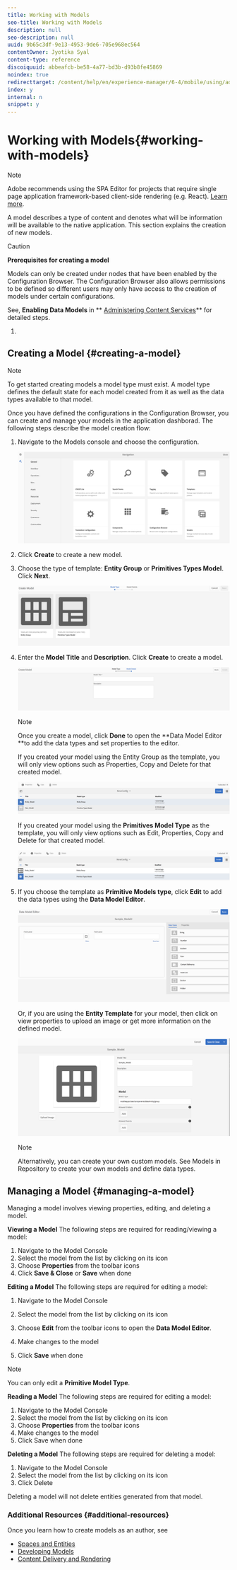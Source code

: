 ```yaml
---
title: Working with Models
seo-title: Working with Models
description: null
seo-description: null
uuid: 9b65c3df-9e13-4953-9de6-705e968ec564
contentOwner: Jyotika Syal
content-type: reference
discoiquuid: abbeafcb-be58-4a77-bd3b-d93b8fe45869
noindex: true
redirecttarget: /content/help/en/experience-manager/6-4/mobile/using/administer-mobile-apps
index: y
internal: n
snippet: y
---
```


# Working with Models{#working-with-models}

>[!NOTE]
>
>Adobe recommends using the SPA Editor for projects that require single page application framework-based client-side rendering (e.g. React). [Learn more](../../sites/developing/using/spa-overview.md).

A model describes a type of content and denotes what will be information will be available to the native application. This section explains the creation of new models.

>[!CAUTION]
>
>**Prerequisites for creating a model**
>
>Models can only be created under nodes that have been enabled by the Configuration Browser. The Configuration Browser also allows permissions to be defined so different users may only have access to the creation of models under certain configurations.
>
>See, **Enabling Data Models** in ** [Administering Content Services](/mobile/using/content-services)** for detailed steps.

1.

## Creating a Model {#creating-a-model}

>[!NOTE]
>
>To get started creating models a model type must exist. A model type defines the default state for each model created from it as well as the data types available to that model.

Once you have defined the configurations in the Configuration Browser, you can create and manage your models in the application dashborad. The following steps describe the model creation flow:

1. Navigate to the Models console and choose the configuration.

   ![](assets/chlimage_1.png)

1. Click **Create** to create a new model.
1. Choose the type of template: **Entity Group** or **Primitives Types Model**. Click **Next**.

   ![](assets/chlimage_1-1.png)

1. Enter the **Model Title** and **Description**. Click **Create** to create a model.

   ![](assets/chlimage_1-2.png)

   >[!NOTE]
   >
   >Once you create a model, click **Done** to open the **Data Model Editor **to add the data types and set properties to the editor.

   If you created your model using the Entity Group as the template, you will only view options such as Properties, Copy and Delete for that created model.

   ![](assets/chlimage_1-3.png)

   If you created your model using the **Primitives Model Type** as the template, you will only view options such as Edit, Properties, Copy and Delete for that created model.

   ![](assets/chlimage_1-4.png)

1. If you choose the template as **Primitive Models type**, click **Edit** to add the data types using the **Data Model Editor**.

   ![](assets/chlimage_1-5.png)

   Or, if you are using the **Entity Template** for your model, then click on view properties to upload an image or get more information on the defined model.

   ![](assets/chlimage_1-6.png)

   >[!NOTE]
   >
   >Alternatively, you can create your own custom models. See Models in Repository to create your own models and define data types.

## Managing a Model {#managing-a-model}

Managing a model involves viewing properties, editing, and deleting a model.

**Viewing a Model** The following steps are required for reading/viewing a model:

1. Navigate to the Model Console
1. Select the model from the list by clicking on its icon
1. Choose **Properties** from the toolbar icons
1. Click **Save & Close** or **Save** when done

**Editing a Model** The following steps are required for editing a model:

1. Navigate to the Model Console
1. Select the model from the list by clicking on its icon
1. Choose **Edit** from the toolbar icons to open the **Data Model Editor**.

1. Make changes to the model
1. Click **Save** when done

>[!NOTE]
>
>You can only edit a **Primitive Model Type**.

**Reading a Model** The following steps are required for editing a model:

1. Navigate to the Model Console
1. Select the model from the list by clicking on its icon
1. Choose **Properties** from the toolbar icons
1. Make changes to the model
1. Click Save when done

**Deleting a Model** The following steps are required for deleting a model:

1. Navigate to the Model Console
1. Select the model from the list by clicking on its icon
1. Click Delete

Deleting a model will not delete entities generated from that model.

### Additional Resources {#additional-resources}

Once you learn how to create models as an author, see

* [Spaces and Entities](../../mobile/using/spaces-and-entities.md)
* [Developing Models](../../mobile/using/models-in-repository.md)
* [Content Delivery and Rendering](../../mobile/using/rendering-and-delivery.md)

